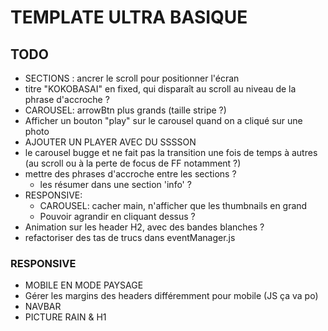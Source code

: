 # TEMPLATE ULTRA BASIQUE

## TODO

<!-- - Faire de la navbar un composant JS autonome, en OOP -->
- SECTIONS : ancrer le scroll pour positionner l'écran
- titre "KOKOBASAI" en fixed, qui disparaît au scroll au niveau de la phrase d'accroche ?
- CAROUSEL: arrowBtn plus grands (taille stripe ?)
- Afficher un bouton "play" sur le carousel quand on a cliqué sur une photo
- AJOUTER UN PLAYER AVEC DU SSSSON
- le carousel bugge et ne fait pas la transition une fois de temps à autres (au scroll ou à la perte de focus de FF notamment ?)
- mettre des phrases d'accroche entre les sections ?
  - les résumer dans une section 'info' ?
- RESPONSIVE:
  - CAROUSEL: cacher main, n'afficher que les thumbnails en grand
  - Pouvoir agrandir en cliquant dessus ?
- Animation sur les header H2, avec des bandes blanches ?
- refactoriser des tas de trucs dans eventManager.js

### RESPONSIVE

- MOBILE EN MODE PAYSAGE
- Gérer les margins des headers différemment pour mobile (JS ça va po)
- NAVBAR
- PICTURE RAIN & H1
